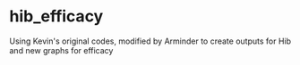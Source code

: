 # hib_efficacy
Using Kevin's original codes, modified by Arminder to create outputs for Hib and new graphs for efficacy
